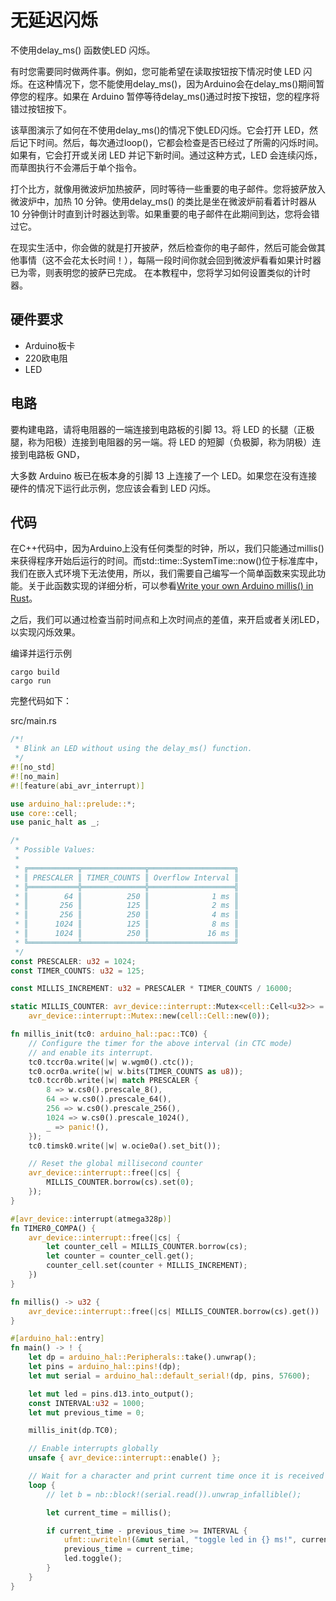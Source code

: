 # 无延迟闪烁
不使用delay_ms() 函数使LED 闪烁。

有时您需要同时做两件事。例如，您可能希望在读取按钮按下情况时使 LED 闪烁。在这种情况下，您不能使用delay_ms()，因为Arduino会在delay_ms()期间暂停您的程序。如果在 Arduino 暂停等待delay_ms()通过时按下按钮，您的程序将错过按钮按下。

该草图演示了如何在不使用delay_ms()的情况下使LED闪烁。它会打开 LED，然后记下时间。然后，每次通过loop()，它都会检查是否已经过了所需的闪烁时间。如果有，它会打开或关闭 LED 并记下新时间。通过这种方式，LED 会连续闪烁，而草图执行不会滞后于单个指令。

打个比方，就像用微波炉加热披萨，同时等待一些重要的电子邮件。您将披萨放入微波炉中，加热 10 分钟。使用delay_ms() 的类比是坐在微波炉前看着计时器从10 分钟倒计时直到计时器达到零。如果重要的电子邮件在此期间到达，您将会错过它。

在现实生活中，你会做的就是打开披萨，然后检查你的电子邮件，然后可能会做其他事情（这不会花太长时间！），每隔一段时间你就会回到微波炉看看如果计时器已为零，则表明您的披萨已完成。 在本教程中，您将学习如何设置类似的计时器。

## 硬件要求
- Arduino板卡
- 220欧电阻
- LED

## 电路
要构建电路，请将电阻器的一端连接到电路板的引脚 13。将 LED 的长腿（正极腿，称为阳极）连接到电阻器的另一端。将 LED 的短脚（负极脚，称为阴极）连接到电路板 GND，

大多数 Arduino 板已在板本身的引脚 13 上连接了一个 LED。如果您在没有连接硬件的情况下运行此示例，您应该会看到 LED 闪烁。

## 代码
在C++代码中，因为Arduino上没有任何类型的时钟，所以，我们只能通过millis()来获得程序开始后运行的时间。而std::time::SystemTime::now()位于标准库中，我们在嵌入式环境下无法使用，所以，我们需要自己编写一个简单函数来实现此功能。关于此函数实现的详细分析，可以参看[Write your own Arduino millis() in Rust](https://blog.rahix.de/005-avr-hal-millis/)。

之后，我们可以通过检查当前时间点和上次时间点的差值，来开启或者关闭LED，以实现闪烁效果。

编译并运行示例
```shell
cargo build
cargo run
```
完整代码如下：

src/main.rs
```rust
/*!
 * Blink an LED without using the delay_ms() function.
 */
#![no_std]
#![no_main]
#![feature(abi_avr_interrupt)]

use arduino_hal::prelude::*;
use core::cell;
use panic_halt as _;

/*
 * Possible Values:
 *
 * ╔═══════════╦══════════════╦═══════════════════╗
 * ║ PRESCALER ║ TIMER_COUNTS ║ Overflow Interval ║
 * ╠═══════════╬══════════════╬═══════════════════╣
 * ║        64 ║          250 ║              1 ms ║
 * ║       256 ║          125 ║              2 ms ║
 * ║       256 ║          250 ║              4 ms ║
 * ║      1024 ║          125 ║              8 ms ║
 * ║      1024 ║          250 ║             16 ms ║
 * ╚═══════════╩══════════════╩═══════════════════╝
 */
const PRESCALER: u32 = 1024;
const TIMER_COUNTS: u32 = 125;

const MILLIS_INCREMENT: u32 = PRESCALER * TIMER_COUNTS / 16000;

static MILLIS_COUNTER: avr_device::interrupt::Mutex<cell::Cell<u32>> =
    avr_device::interrupt::Mutex::new(cell::Cell::new(0));

fn millis_init(tc0: arduino_hal::pac::TC0) {
    // Configure the timer for the above interval (in CTC mode)
    // and enable its interrupt.
    tc0.tccr0a.write(|w| w.wgm0().ctc());
    tc0.ocr0a.write(|w| w.bits(TIMER_COUNTS as u8));
    tc0.tccr0b.write(|w| match PRESCALER {
        8 => w.cs0().prescale_8(),
        64 => w.cs0().prescale_64(),
        256 => w.cs0().prescale_256(),
        1024 => w.cs0().prescale_1024(),
        _ => panic!(),
    });
    tc0.timsk0.write(|w| w.ocie0a().set_bit());

    // Reset the global millisecond counter
    avr_device::interrupt::free(|cs| {
        MILLIS_COUNTER.borrow(cs).set(0);
    });
}

#[avr_device::interrupt(atmega328p)]
fn TIMER0_COMPA() {
    avr_device::interrupt::free(|cs| {
        let counter_cell = MILLIS_COUNTER.borrow(cs);
        let counter = counter_cell.get();
        counter_cell.set(counter + MILLIS_INCREMENT);
    })
}

fn millis() -> u32 {
    avr_device::interrupt::free(|cs| MILLIS_COUNTER.borrow(cs).get())
}

#[arduino_hal::entry]
fn main() -> ! {
    let dp = arduino_hal::Peripherals::take().unwrap();
    let pins = arduino_hal::pins!(dp);
    let mut serial = arduino_hal::default_serial!(dp, pins, 57600);

    let mut led = pins.d13.into_output();
    const INTERVAL:u32 = 1000;
    let mut previous_time = 0;

    millis_init(dp.TC0);

    // Enable interrupts globally
    unsafe { avr_device::interrupt::enable() };

    // Wait for a character and print current time once it is received
    loop {
        // let b = nb::block!(serial.read()).unwrap_infallible();

        let current_time = millis();

        if current_time - previous_time >= INTERVAL {
            ufmt::uwriteln!(&mut serial, "toggle led in {} ms!", current_time).unwrap_infallible();
            previous_time = current_time;
            led.toggle();
        }
    }
}
```